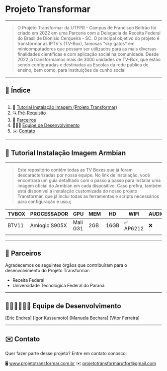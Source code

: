   # Projeto Transformar
---
> O Projeto Transformar da UTFPR - Campus de Francisco Beltrão foi criado em 2022 em uma Parceria com a Delegacia da Receita Federal do Brasil de Dionísio Cerqueira - SC. O principal objetivo do projeto é transformar as IPTV´s (TV-Box), famosas "sky gatos" em minicomputadores que possam ser utilizados para as mais diversas finalidades científicas e com aplicação social na comunidade. Desde 2022 já transformamos mais de 3000 unidades de TV-Box, que estão sendo configuradas e destinadas as Escolas da rede pública de ensino, bem como, para Instituições de cunho social
---

## 📗 Índice
---

1. 📝 [Tutorial Instalação Imagem (Projeto Transformar)](#descrição)
2. 🔍 [Pré-Requisito](#instalação)
3. 🤝 [Parceiros](#uso)
4. 👨🏽‍💻 [Equipe de Desenvolvimento](#contribuindo)
5. ✉️ [Contato](#contato)
---

## 🚀 Tutorial Instalação Imagem Armbian
---
> Este repositório contém todas as TV Boxes que já foram descaracterizadas por nossa equipe. No link de instalação, você encontrará um guia detalhado com o passo a passo para instalar uma imagem oficial do Armbian em cada dispositivo.
Caso prefira, também está disponível a instalação customizada do nosso projeto Transformar, que já inclui todas as ferramentas e scripts necessários para configuração e uso.ç

|     TVBOX     |   PROCESSADOR    |    GPU   |  MEM  |  HD  |    WIFI    |  AUDIO  |   INSTALAÇÃO   |
|---------------|------------------|----------|-------|------|------------|---------|----------------|
|     BTV11     |   Amlogic S905X  | Mali G31 |  2GB  | 16GB | ✅ AP6212  |    ❌   | [Link](#link)  | 
|               |                  |          |       |      |            |         |                |

 ---
 
🤝 Parceiros
---
Agradecemos os seguintes órgãos que contribuíram para o desenvolvimento do Projeto Transformar:

- Receita Federal
- Universidade Tecnológica Federal do Paraná
  
---

👨🏽‍💻👩🏼‍💻 Equipe de Desenvolvimento
---
[Eric Endres]
[Igor Kussumoto]
[Manuela Bechara]
[Vitor Ferreira]

---

✉️ Contato
---
Quer fazer parte desse projeto? Entre em contato conosco:

🖥️ www.projetotransformar.com.br ✉️ projetotransformarutfpr@gmail.com

